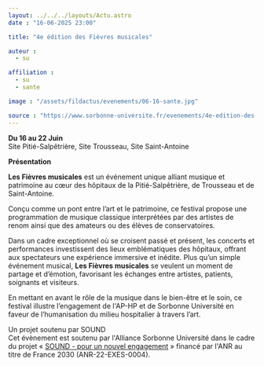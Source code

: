 ```yaml
---
layout: ../../../layouts/Actu.astro
date : "16-06-2025 23:00"

title: "4e édition des Fièvres musicales"

auteur :
  - su

affiliation :
  - su
  - sante

image : "/assets/fildactus/evenements/06-16-sante.jpg"

source : "https://www.sorbonne-universite.fr/evenements/4e-edition-des-fievres-musicales"
---
```


__Du 16 au 22 Juin__  
Site Pitié-Salpêtrière, Site Trousseau, Site Saint-Antoine

__Présentation__  

__Les Fièvres musicales__ est un événement unique alliant musique et patrimoine au cœur des hôpitaux de la Pitié-Salpêtrière, de Trousseau et de Saint-Antoine. 

Conçu comme un pont entre l’art et le patrimoine, ce festival propose une programmation de musique classique interprétées par des artistes de renom ainsi que des amateurs ou des élèves de conservatoires.

Dans un cadre exceptionnel où se croisent passé et présent, les concerts et performances investissent des lieux emblématiques des hôpitaux, offrant aux spectateurs une expérience immersive et inédite. Plus qu’un simple événement musical, __Les Fièvres musicales__ se veulent un moment de partage et d’émotion, favorisant les échanges entre artistes, patients, soignants et visiteurs.

En mettant en avant le rôle de la musique dans le bien-être et le soin, ce festival illustre l’engagement de l'AP-HP et de Sorbonne Université en faveur de l’humanisation du milieu hospitalier à travers l’art.

Un projet soutenu par SOUND  
Cet évènement est soutenu par l'Alliance Sorbonne Université dans le cadre du projet « [SOUND - pour un nouvel engagement](https://www.sorbonne-universite.fr/pour-un-engagement-renforce-au-service-de-la-societe) » financé par l'ANR au titre de France 2030 (ANR-22-EXES-0004).